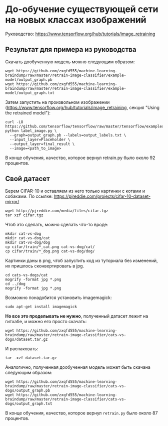 # До-обучение существующей сети на новых классах изображений

Руководство: https://www.tensorflow.org/hub/tutorials/image_retraining

## Результат для примера из руководства

Скачать дообученную модель можно следующим образом:

    wget https://github.com/zxqfd555/machine-learning-braindump/raw/master/retrain-image-classifier/example-model/output_graph.pb
    wget https://github.com/zxqfd555/machine-learning-braindump/raw/master/retrain-image-classifier/example-model/output_graph.txt

Затем запустить на произвольном изображении (https://www.tensorflow.org/hub/tutorials/image_retraining, секция "Using the retrained model"):

    curl -LO https://github.com/tensorflow/tensorflow/raw/master/tensorflow/examples/label_image/label_image.py
    python label_image.py \
      --graph=output_graph.pb --labels=output_labels.txt \
      --input_layer=Placeholder \
      --output_layer=final_result \
      --image=<path_to_image>

В конце обучения, качество, которое вернул retrain.py было около 92 процентов.

## Свой датасет

Берем CIFAR-10 и оставляем из него только картинки с котами и собаками. По ссылке: https://pjreddie.com/projects/cifar-10-dataset-mirror/

    wget http://pjreddie.com/media/files/cifar.tgz
    tar xzf cifar.tgz
  
Чтоб это сделать, можно сделать что-то вроде:

    mkdir cat-vs-dog
    mkdir cat-vs-dog/cat
    mkdir cat-vs-dog/dog
    cp cifar/train/*_cat.png cat-vs-dog/cat/
    cp cifar/train/*_dog.png cat-vs-dog/dog/

Картинки даны в png, чтоб запустить код из туториала без изменений, их пришлось сконвертировать в jpg.

    cd cats-vs-dogs/cat
    mogrify -format jpg *.png
    cd ../dog
    mogrify -format jpg *.png
  
Возможно понадобится установить imagemagick:

    sudo apt-get install imagemagick

**Но все это проделывать не нужно**, полученный датасет лежит на гитхабе, и можно его просто скачать:

    wget https://github.com/zxqfd555/machine-learning-braindump/raw/master/retrain-image-classifier/cats-vs-dogs/dataset.tar.gz
  
И распаковать:

    tar -xzf dataset.tar.gz
  
Аналогично, полученная дообученная модель может быть скачана следующим образом:

    wget https://github.com/zxqfd555/machine-learning-braindump/raw/master/retrain-image-classifier/cats-vs-dogs/output_graph.pb
    wget https://github.com/zxqfd555/machine-learning-braindump/raw/master/retrain-image-classifier/cats-vs-dogs/output_graph.txt
  
В конце обучения, качество, которое вернул `retrain.py` было около 87 процентов.
